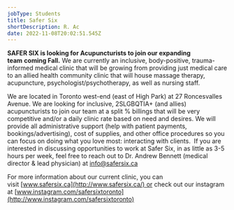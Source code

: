 ```yaml
---
jobType: Students
title: Safer Six
shortDescription: R. Ac
date: 2022-11-08T20:02:51.545Z
---
```

**SAFER SIX is looking for Acupuncturists to join our expanding team** **coming Fall.** We are currently an inclusive, body-positive, trauma-informed medical clinic that will be growing from providing just medical care to an allied health community clinic that will house massage therapy, acupuncture, psychologist/psychotherapy, as well as nursing staff. 

We are located in Toronto west-end (east of High Park) at 27 Roncesvalles Avenue. We are looking for inclusive, 2SLGBQTIA+ (and allies) acupuncturists to join our team at a split % billings that will be very competitive and/or a daily clinic rate based on need and desires. We will provide all administrative support (help with patient payments, bookings/advertising), cost of supplies, and other office procedures so you can focus on doing what you love most: interacting with clients.  If you are interested in discussing opportunities to work at Safer Six, in as little as 3-5 hours per week, feel free to reach out to Dr. Andrew Bennett (medical director & lead physician) at [info@safersix.ca](mailto:info@safersix.ca)

For more information about our current clinic, you can visit [www.safersix.ca](http://www.safersix.ca/) or check out our instagram at [www.instagram.com/​safersixtoronto](http://www.instagram.com/safersixtoronto)